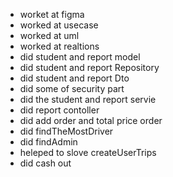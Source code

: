 - worket at figma
- worked at usecase
- worked at uml
- worked at realtions
- did student and report model
- did student and report Repository
- did student and report Dto
- did some of security part
- did the student and report servie
- did report contoller
- did add order and total price order
- did findTheMostDriver
- did findAdmin
- heleped to slove createUserTrips
- did cash out 
